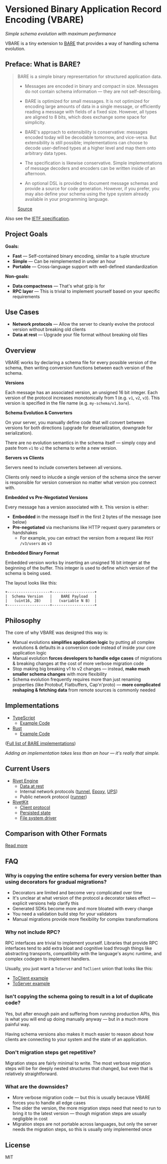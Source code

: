 # Versioned Binary Application Record Encoding (VBARE)

_Simple schema evolution with maximum performance_

VBARE is a tiny extension to [BARE](https://baremessages.org/) that provides a way of handling schema evolution.

## Preface: What is BARE?

> BARE is a simple binary representation for structured application data. 
>
> - Messages are encoded in binary and compact in size. Messages do not contain
>   schema information — they are not self-describing.
>
> - BARE is optimized for small messages. It is not optimized for encoding
>   large amounts of data in a single message, or efficiently reading a message
>   with fields of a fixed size. However, all types are aligned to 8 bits,
>   which does exchange some space for simplicity.
>
> - BARE's approach to extensibility is conservative: messages encoded today
>   will be decodable tomorrow, and vice-versa. But extensibility is still
>   possible; implementations can choose to decode user-defined types at a
>   higher level and map them onto arbitrary data types.
>
> - The specification is likewise conservative. Simple implementations of
>   message decoders and encoders can be written inside of an afternoon.
>
> - An optional DSL is provided to document message schemas and provide a
>   source for code generation. However, if you prefer, you may also define
>   your schema using the type system already available in your programming
>   language.
> 
> [Source](https://baremessages.org/)

Also see the [IETF specification](https://www.ietf.org/archive/id/draft-devault-bare-11.html).

## Project Goals

**Goals:**

- **Fast** — Self-contained binary encoding, similar to a tuple structure
- **Simple** — Can be reimplemented in under an hour
- **Portable** — Cross-language support with well-defined standardization

**Non-goals:**

- **Data compactness** — That's what gzip is for
- **RPC layer** — This is trivial to implement yourself based on your specific requirements

## Use Cases

- **Network protocols** — Allow the server to cleanly evolve the protocol version without breaking old clients
- **Data at rest** — Upgrade your file format without breaking old files

## Overview

VBARE works by declaring a schema file for every possible version of the schema, then writing conversion functions between each version of the schema.

**Versions**

Each message has an associated version, an unsigned 16 bit integer. Each version of the protocol increases monotonically from 1 (e.g. `v1`, `v2`, `v3`). This version is specified in the file name (e.g. `my-schema/v1.bare`).

**Schema Evolution & Converters**

On your server, you manually define code that will convert between versions for both directions (upgrade for deserialization, downgrade for serialization).

There are no evolution semantics in the schema itself — simply copy and paste from `v1` to `v2` the schema to write a new version.

**Servers vs Clients**

Servers need to include converters between all versions.

Clients only need to inlucde a single version of the schema since the server is responsible for version conversion no matter what version you connect with.

**Embedded vs Pre-Negotiated Versions**

Every message has a version associated with it. This version is either:

- **Embedded** in the message itself in the first 2 bytes of the message (see below)
- **Pre-negotiated** via mechanisms like HTTP request query parameters or handshakes
    - For example, you can extract the version from a request like `POST /v3/users` as `v3`

**Embedded Binary Format**

Embedded version works by inserting an unsigned 16 bit integer at the beginning of the buffer. This integer is used to define which version of the schema is being used.

The layout looks like this:

```
+-------------------+-------------------+
|  Schema Version   |    BARE Payload   |
|   (uint16, 2B)    |   (variable N B)  |
+-------------------+-------------------+
```

## Philosophy

The core of why VBARE was designed this way is:

- Manual evolutions **simplifies application logic** by putting all complex evolutions & defaults in a conversion code instead of inside your core application logic
- Manual evolution **forces developers to handle edge cases** of migrations & breaking changes at the cost of more verbose migration code
- Stop making big breaking v1 to v2 changes — instead, **make much smaller schema changes** with more flexibility
- Schema evolution frequently requires more than just renaming properties (like Protobuf, Flatbuffers, Cap'n'proto) — **more complicated reshaping & fetching data** from remote sources is commonly needed

## Implementations

- [TypeScript](./typescript/)
    - [Example Code](./typescript/examples/basic/src/migrator.ts)
- [Rust](./rust/)
    - [Example Code](./rust/examples/basic/src/lib.rs)

([Full list of BARE implementations](https://baremessages.org/))

_Adding an implementation takes less than an hour — it's really that simple._

## Current Users

- [Rivet Engine](https://github.com/rivet-dev/engine)
    - [Data at rest](https://github.com/rivet-dev/engine/tree/bbdf1c1c49e307ba252186aa4d75a9452d74fca7/sdks/schemas/data)
    - Internal network protocols ([tunnel](https://github.com/rivet-dev/engine/tree/bbdf1c1c49e307ba252186aa4d75a9452d74fca7/sdks/schemas/epoxy-protocol), [Epoxy](https://github.com/rivet-dev/engine/tree/bbdf1c1c49e307ba252186aa4d75a9452d74fca7/sdks/schemas/epoxy-protocol), [UPS](https://github.com/rivet-dev/engine/tree/bbdf1c1c49e307ba252186aa4d75a9452d74fca7/sdks/schemas/ups-protocol))
    - Public network protocol ([runner](https://github.com/rivet-dev/engine/tree/bbdf1c1c49e307ba252186aa4d75a9452d74fca7/sdks/schemas/runner-protocol))
- [RivetKit](https://github.com/rivet-dev/rivetkit)
    - [Client protocol](https://github.com/rivet-dev/rivetkit/tree/b81d9536ba7ccad4449639dd83a770eb7c353617/packages/rivetkit/schemas/client-protocol)
    - [Persisted state](https://github.com/rivet-dev/rivetkit/tree/b81d9536ba7ccad4449639dd83a770eb7c353617/packages/rivetkit/schemas/actor-persist)
    - [File system driver](https://github.com/rivet-dev/rivetkit/tree/b81d9536ba7ccad4449639dd83a770eb7c353617/packages/rivetkit/schemas/file-system-driver)

## Comparison with Other Formats

[Read more](./docs/COMPARISON.md)

## FAQ

### Why is copying the entire schema for every version better than using decorators for gradual migrations?

- Decorators are limited and become very complicated over time
- It's unclear at what version of the protocol a decorator takes effect — explicit versions help clarify this
- Generated SDKs become more and more bloated with every change
- You need a validation build step for your validators
- Manual migrations provide more flexibility for complex transformations

### Why not include RPC?

RPC interfaces are trivial to implement yourself. Libraries that provide RPC interfaces tend to add extra bloat and cognitive load through things like abstracting transports, compatibility with the language's async runtime, and complex codegen to implement handlers.

Usually, you just want a `ToServer` and `ToClient` union that looks like this: 
- [ToClient example](https://github.com/rivet-dev/rivetkit/blob/b81d9536ba7ccad4449639dd83a770eb7c353617/packages/rivetkit/schemas/client-protocol/v1.bare#L34)
- [ToServer example](https://github.com/rivet-dev/rivetkit/blob/b81d9536ba7ccad4449639dd83a770eb7c353617/packages/rivetkit/schemas/client-protocol/v1.bare#L56)

### Isn't copying the schema going to result in a lot of duplicate code?

Yes, but after enough pain and suffering from running production APIs, this is what you will end up doing manually anyway — but in a much more painful way.

Having schema versions also makes it much easier to reason about how clients are connecting to your system and the state of an application.

### Don't migration steps get repetitive?

Migration steps are fairly minimal to write. The most verbose migration steps will be for deeply nested structures that changed, but even that is relatively straightforward.

### What are the downsides?

- More verbose migration code — but this is usually because VBARE forces you to handle all edge cases
- The older the version, the more migration steps need that need to run to bring it to the latest version — though migration steps are usually negligible in cost
- Migration steps are not portable across languages, but only the server needs the migration steps, so this is usually only implemented once

## License

MIT

